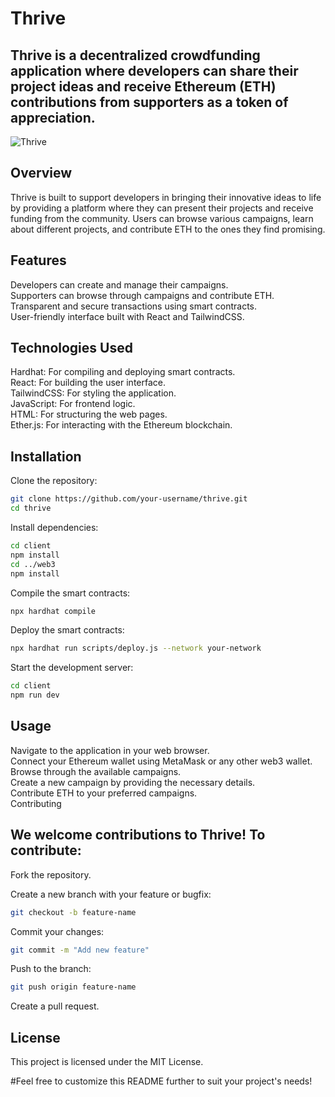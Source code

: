# Thrive  

## Thrive is a decentralized crowdfunding application where developers can share their project ideas and receive Ethereum (ETH) contributions from supporters as a token of appreciation.  
![Thrive](https://github.com/user-attachments/assets/c7b7d706-e2cd-46f9-b89f-0a9b0d0d0ca0)

## Overview  
Thrive is built to support developers in bringing their innovative ideas to life by providing a platform where they can present their projects and receive funding from the community. Users can browse various campaigns, learn about different projects, and contribute ETH to the ones they find promising.  

## Features
Developers can create and manage their campaigns.  
Supporters can browse through campaigns and contribute ETH.  
Transparent and secure transactions using smart contracts.  
User-friendly interface built with React and TailwindCSS.  

## Technologies Used  
Hardhat: For compiling and deploying smart contracts.  
React: For building the user interface.  
TailwindCSS: For styling the application.  
JavaScript: For frontend logic.  
HTML: For structuring the web pages.  
Ether.js: For interacting with the Ethereum blockchain.  

## Installation  
Clone the repository:  
```bash
git clone https://github.com/your-username/thrive.git
cd thrive
```

Install dependencies:
```bash
cd client
npm install
cd ../web3
npm install
```

Compile the smart contracts:
```bash
npx hardhat compile
```

Deploy the smart contracts:
```bash
npx hardhat run scripts/deploy.js --network your-network
```

Start the development server:
```bash
cd client
npm run dev
```

## Usage  
Navigate to the application in your web browser.  
Connect your Ethereum wallet using MetaMask or any other web3 wallet.  
Browse through the available campaigns.  
Create a new campaign by providing the necessary details.  
Contribute ETH to your preferred campaigns.  
Contributing  

## We welcome contributions to Thrive! To contribute:  

Fork the repository.   

Create a new branch with your feature or bugfix:    
```bash
git checkout -b feature-name
```

Commit your changes:   
```bash
git commit -m "Add new feature"
```

Push to the branch:  
```bash
git push origin feature-name
```

Create a pull request.

## License
This project is licensed under the MIT License.

#Feel free to customize this README further to suit your project's needs!
